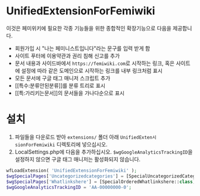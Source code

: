 # UnifiedExtensionForFemiwiki

이것은 페미위키에 필요한 각종 기능들을 위한 종합적인 확장기능으로 다음을 제공합니다.
- 회원가입 시 "나는 페미니스트입니다"라는 문구를 입력 받게 함
- 사이트 푸터에 이용약관과 권리 침해 신고를 추가
- 문서 내용과 사이드바에서 `https://femiwiki.com`로 시작하는 링크, 혹은 사이트에 설정에 따라 같은 도메인으로 시작하는 링크를 내부 링크처럼 표시
- 모든 문서에 구글 태그 매니저 스크립트 추가
- [[특수:분류안된분류]]를 분류 트리로 표시
- [[특:가리키는문서]]의 문서들을 가나다순으로 표시

# 설치
1) 파일들을 다운로드 받아 `extensions/` 폴더 아래 `UnifiedExten시sionForFemiwiki` 디렉토리에 넣으십시오.
2) LocalSettings.php에 다음을 추가하십시오. `$wgGoogleAnalyticsTrackingID`을 설정하지 않으면 구글 태그 매니저는 활성화되지 않습니다.
```php
wfLoadExtension( 'UnifiedExtensionForFemiwiki' );
$wgSpecialPages['Uncategorizedcategories'] = [SpecialUncategorizedCategoryTree::class];
$wgSpecialPages['Whatlinkshere'] = [SpecialOrderedWhatlinkshere::class];
$wgGoogleAnalyticsTrackingID = 'AA-00000000-0';
```
